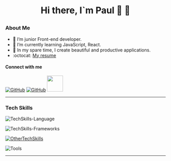 # <p align="center">Hi there, I`m Paul 👦 👋</p>

### About Me

- :telescope: I’m junior Front-end developer.
- :seedling: I’m currently learning JavaScript, React.
- :milky_way: In my spare time, I create beautiful and productive applications.
- :octocat: [My resume](https://az25-boop.github.io/resume/)


#### Connect with me

[![GitHub](https://skillicons.dev/icons?i=github)](https://github.com/az25-boop)
[![GitHub](https://skillicons.dev/icons?i=linkedin)](https://www.linkedin.com/in/pavel-melnik-475608300)
[<img src="https://user-images.githubusercontent.com/96209694/197350945-d92dab8d-5075-4a38-9065-25325ba8cac4.png" style="width:50px; height:50px" >](mailto:orendapoltava@gmail.com)

---
      

### Tech Skills

![TechSkills-Language](https://skillicons.dev/icons?i=html,css,sass,js,ts,nodejs,md)

![TechSkills-Frameworks](https://skillicons.dev/icons?i=react,redux,nextjs,express,gulp,tailwind)

[![OtherTechSkills](https://skillicons.dev/icons?i=regex,styledcomponents)](https://skillicons.dev)

![Tools](https://skillicons.dev/icons?i=github,git,vscode,postman,figma)

---

